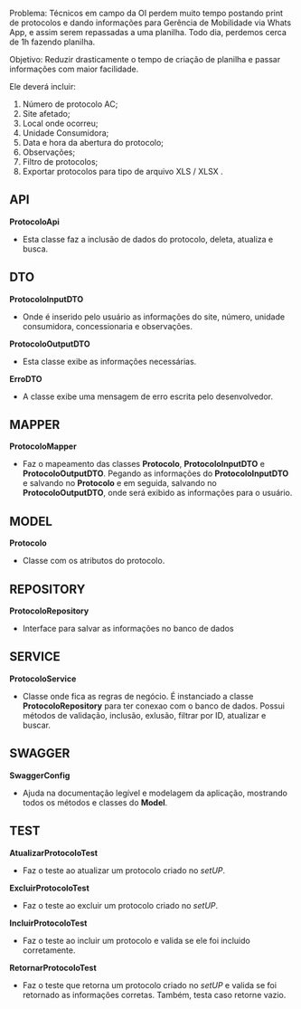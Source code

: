 Problema:
Técnicos em campo da OI perdem muito tempo postando print de protocolos e dando informações para Gerência de Mobilidade via Whats App, e assim serem repassadas a uma planilha. Todo dia, perdemos cerca de 1h fazendo planilha. 

Objetivo:
Reduzir drasticamente o tempo de criação de planilha e passar informações com maior facilidade. 

Ele deverá incluir: 
1. Número de protocolo AC;
2. Site afetado;
3. Local onde ocorreu;
4. Unidade Consumidora;
5. Data e hora da abertura do protocolo;
6. Observações;
7. Filtro de protocolos;
8. Exportar protocolos para tipo de arquivo XLS / XLSX .

## API
**ProtocoloApi**
- Esta classe faz a inclusão de dados do protocolo, deleta, atualiza e busca.

## DTO
**ProtocoloInputDTO**
- Onde é inserido pelo usuário as informações do site, número, unidade consumidora, concessionaria e observações.

**ProtocoloOutputDTO**
- Esta classe exibe as informações necessárias.

**ErroDTO**
- A classe exibe uma mensagem de erro escrita pelo desenvolvedor.

## MAPPER
**ProtocoloMapper**
- Faz o mapeamento das classes **Protocolo**, **ProtocoloInputDTO** e **ProtocoloOutputDTO**. Pegando as informações do **ProtocoloInputDTO** e salvando no **Protocolo** e em seguida, salvando no **ProtocoloOutputDTO**, onde será exibido as informações para o usuário.

## MODEL
**Protocolo**
- Classe com os atributos do protocolo.

## REPOSITORY
**ProtocoloRepository**
- Interface para salvar as informações no banco de dados

## SERVICE
**ProtocoloService**
- Classe onde fica as regras de negócio. É instanciado a classe **ProtocoloRepository** para ter conexao com o banco de dados. Possui métodos de validação, inclusão, exlusão, filtrar por ID, atualizar e buscar.

## SWAGGER
**SwaggerConfig**
- Ajuda na documentação legível e modelagem da aplicação, mostrando todos os métodos e classes do **Model**.

## TEST
**AtualizarProtocoloTest**
- Faz o teste ao atualizar um protocolo criado no *setUP*.

**ExcluirProtocoloTest**
- Faz o teste ao excluir um protocolo criado no *setUP*.

**IncluirProtocoloTest**
- Faz o teste ao incluir um protocolo e valida se ele foi incluido corretamente.

**RetornarProtocoloTest**
-  Faz o teste que retorna um protocolo criado no *setUP* e valida se foi retornado as informações corretas. Também, testa caso retorne vazio.



